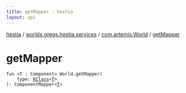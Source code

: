```yaml
---
title: getMapper - hestia
layout: api
---
```


<div class='api-docs-breadcrumbs'><a href="../../index.html">hestia</a> / <a href="../index.html">worlds.gregs.hestia.services</a> / <a href="index.html">com.artemis.World</a> / <a href="./get-mapper.html">getMapper</a></div>

# getMapper

<div class="signature"><code><span class="keyword">fun </span><span class="symbol">&lt;</span><span class="identifier">T</span>&nbsp;<span class="symbol">:</span>&nbsp;<span class="identifier">Component</span><span class="symbol">&gt;</span> <span class="identifier">World</span><span class="symbol">.</span><span class="identifier">getMapper</span><span class="symbol">(</span><br/>&nbsp;&nbsp;&nbsp;&nbsp;<span class="parameterName" id="worlds.gregs.hestia.services$getMapper(com.artemis.World, kotlin.reflect.KClass((worlds.gregs.hestia.services.getMapper.T)))/type">type</span><span class="symbol">:</span>&nbsp;<a href="https://kotlinlang.org/api/latest/jvm/stdlib/kotlin.reflect/-k-class/index.html"><span class="identifier">KClass</span></a><span class="symbol">&lt;</span><a href="get-mapper.html#T"><span class="identifier">T</span></a><span class="symbol">&gt;</span><br/><span class="symbol">)</span><span class="symbol">: </span><span class="identifier">ComponentMapper</span><span class="symbol">&lt;</span><a href="get-mapper.html#T"><span class="identifier">T</span></a><span class="symbol">&gt;</span></code></div>
